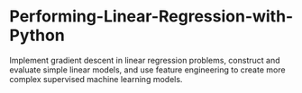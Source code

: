 # Performing-Linear-Regression-with-Python
Implement gradient descent in linear regression problems, construct and evaluate simple linear models, and use feature engineering to create more complex supervised machine learning models.
